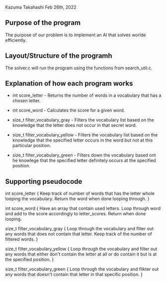 Kazuma Takahashi
Feb 26th, 2022

## Purpose of the program
The purpose of our problem is to implement an AI that solves worlde efficiently.
## Layout/Structure of the programh
The solver.c will run the program using the functions from search\_util.c.
## Explanation of how each program works
* int score\_letter - Returns the number of words in a vocabulary that has a chosen letter.
* int score\_word - Calculates the score for a given word.

* size\_t filter\_vocabulary\_gray - Filters the vocabulary list based on the knowledge that the letter does not occur in that secret word.
* size\_t filter\_vocabulary\_yellow - Filters the vocabulary list based on the knowledge that the specified letter occurs in the word but not at this particular position.
* size\_t filter\_vocabulary\_green - Filters down the vocabulary based ont he knowlege that the specified letter definitely occurs at the specified position.
## Supporting pseudocode
int score\_letter { Keep track of number of words that has the letter whole looping the vocabulary. Return the word when done looping through. }

int score\_word { Have an array that contain used letters. Loop through word and add to the score accordingly to letter\_scores. Return when done looping.

size\_t filter\_vocabulary\_gray { Loop through the vocabulary and filter out any words that does not contain that letter. Keep track of the number of filtered words. }

size\_t filter\_vocabulary\_yellow { Loop through the vocabulary and filter out any words that either don't contain the letter at all or do contain it but is at the specified position. }

size\_t filter\_vocabulary\_green { Loop through the vocabulary and filkter out any words that doesn't contain that letter in that specific position. }
